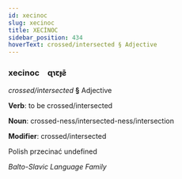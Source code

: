 ```yaml
---
id: xecinoc
slug: xecinoc
title: XECİNOC
sidebar_position: 434
hoverText: crossed/intersected § Adjective
---
```


### xecinoc&emsp;<span kind="abugida">ɋɿꞇɟƨ̄</span>

*crossed/intersected* **§** Adjective

**Verb**: to be crossed/intersected

**Noun**: crossed-ness/intersected-ness/intersection

**Modifier**: crossed/intersected

Polish przecinać undefined

*Balto-Slavic Language Family*